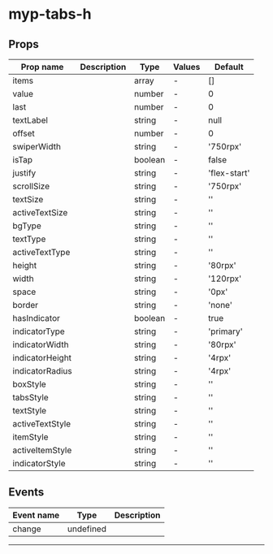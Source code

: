 # myp-tabs-h

## Props

| Prop name       | Description | Type    | Values | Default      |
| --------------- | ----------- | ------- | ------ | ------------ |
| items           |             | array   | -      | []           |
| value           |             | number  | -      | 0            |
| last            |             | number  | -      | 0            |
| textLabel       |             | string  | -      | null         |
| offset          |             | number  | -      | 0            |
| swiperWidth     |             | string  | -      | '750rpx'     |
| isTap           |             | boolean | -      | false        |
| justify         |             | string  | -      | 'flex-start' |
| scrollSize      |             | string  | -      | '750rpx'     |
| textSize        |             | string  | -      | ''           |
| activeTextSize  |             | string  | -      | ''           |
| bgType          |             | string  | -      | ''           |
| textType        |             | string  | -      | ''           |
| activeTextType  |             | string  | -      | ''           |
| height          |             | string  | -      | '80rpx'      |
| width           |             | string  | -      | '120rpx'     |
| space           |             | string  | -      | '0px'        |
| border          |             | string  | -      | 'none'       |
| hasIndicator    |             | boolean | -      | true         |
| indicatorType   |             | string  | -      | 'primary'    |
| indicatorWidth  |             | string  | -      | '80rpx'      |
| indicatorHeight |             | string  | -      | '4rpx'       |
| indicatorRadius |             | string  | -      | '4rpx'       |
| boxStyle        |             | string  | -      | ''           |
| tabsStyle       |             | string  | -      | ''           |
| textStyle       |             | string  | -      | ''           |
| activeTextStyle |             | string  | -      | ''           |
| itemStyle       |             | string  | -      | ''           |
| activeItemStyle |             | string  | -      | ''           |
| indicatorStyle  |             | string  | -      | ''           |

## Events

| Event name | Type      | Description |
| ---------- | --------- | ----------- |
| change     | undefined |

---
